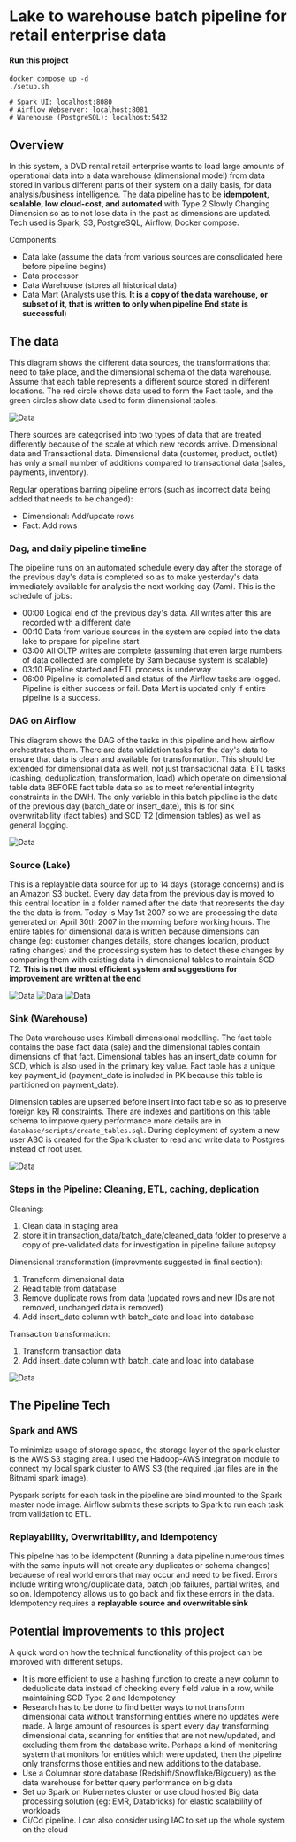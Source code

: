 # Lake to warehouse batch pipeline for retail enterprise data

#### Run this project
```
docker compose up -d
./setup.sh

# Spark UI: localhost:8080
# Airflow Webserver: localhost:8081
# Warehouse (PostgreSQL): localhost:5432
```
## Overview
In this system, a DVD rental retail enterprise wants to load large amounts of operational data into a data warehouse (dimensional model) from data stored in various different parts of their system on a daily basis, for data analysis/business intelligence. The data pipeline has to be **idempotent, scalable, low cloud-cost, and automated** with Type 2 Slowly Changing Dimension so as to not lose data in the past as dimensions are updated. Tech used is Spark, S3, PostgreSQL, Airflow, Docker compose.

Components:
- Data lake (assume the data from various sources are consolidated here before pipeline begins)
- Data processor 
- Data Warehouse (stores all historical data)
- Data Mart (Analysts use this. **It is a copy of the data warehouse, or subset of it, that is written to only when pipeline End state is successful**)

## The data
This diagram shows the different data sources, the transformations that need to take place, and the dimensional schema of the data warehouse. Assume that each table represents a different source stored in different locations. The red circle shows data used to form the Fact table, and the green circles show data used to form dimensional tables.

![Data](/images/Data%20transformation.png "Pipeline")

There sources are categorised into two types of data that are treated differently because of the scale at which new records arrive. Dimensional data and Transactional data.
Dimensional data (customer, product, outlet) has only a small number of additions compared to transactional data (sales, payments, inventory).

Regular operations barring pipeline errors (such as incorrect data being added that needs to be changed):
* Dimensional: Add/update rows
* Fact: Add rows

### Dag, and daily pipeline timeline
The pipeline runs on an automated schedule every day after the storage of the previous day's data is completed so as to make yesterday's data immediately available for analysis the next working day (7am). This is the schedule of jobs:
- 00:00 Logical end of the previous day's data. All writes after this are recorded with a different date
- 00:10 Data from various sources in the system are copied into the data lake to prepare for pipeline start
- 03:00 All OLTP writes are complete (assuming that even large numbers of data collected are complete by 3am because system is scalable)
- 03:10 Pipeline started and ETL process is underway
- 06:00 Pipeline is completed and status of the Airflow tasks are logged. Pipeline is either success or fail. Data Mart is updated only if entire pipeline is a success.

### DAG on Airflow
This diagram shows the DAG of the tasks in this pipeline and how airflow orchestrates them. There are data validation tasks for the day's data to ensure that data is clean and available for transformation. This should be extended for dimensional data as well, not just transactional data. ETL tasks (cashing, deduplication, transformation, load) which operate on dimensional table data BEFORE fact table data so as to meet referential integrity constraints in the DWH. The only variable in this batch pipeline is the date of the previous day (batch_date or insert_date), this is for sink overwritability (fact tables) and SCD T2 (dimension tables) as well as general logging.

![Data](/images/Dag.png "Airflow graph of tasks")

### Source (Lake)
This is a replayable data source for up to 14 days (storage concerns) and is an Amazon S3 bucket. Every day data from the previous day is moved to this central location in a folder named after the date that represents the day the the data is from. Today is May 1st 2007 so we are processing the data generated on April 30th 2007 in the morning before working hours. The entire tables for dimensional data is written because dimensions can change (eg: customer changes details, store changes location, product rating changes) and the processing system has to detect these changes by comparing them with existing data in dimensional tables to maintain SCD T2. **This is not the most efficient system and suggestions for improvement are written at the end**

![Data](/images/Lake1.png "Lake1")
![Data](/images/Lake2.png "Lake2")
![Data](/images/Lake3.png "Lake3")

### Sink (Warehouse)
The Data warehouse uses Kimball dimensional modelling. The fact table contains the base fact data (sale) and the dimensional tables contain dimensions of that fact. Dimensional tables has an insert_date column for SCD, which is also used in the primary key value. Fact table has a unique key payment_id (payment_date is included in PK because this table is partitioned on payment_date).

Dimension tables are upserted before insert into fact table so as to preserve foreign key RI constraints. There are indexes and partitions on this table schema to improve query performance more details are in `database/scripts/create_tables.sql`. During deployment of system a new user ABC is created for the Spark cluster to read and write data to Postgres instead of root user.

![Data](/images/Database%20schema.png "Database")

### Steps in the Pipeline: Cleaning, ETL, caching, deplication
Cleaning: 
1. Clean data in staging area
2. store it in transaction_data/batch_date/cleaned_data folder to preserve a copy of pre-validated data for investigation in pipeline failure autopsy

Dimensional transformation (improvments suggested in final section):
1. Transform dimensional data
2. Read table from database
3. Remove duplicate rows from data (updated rows and new IDs are not removed, unchanged data is removed)
4. Add insert_date column with batch_date and load into database

Transaction transformation:
1. Transform transaction data
2. Add insert_date column with batch_date and load into database

![Data](/images/Dag.png "Airflow graph of tasks")

## The Pipeline Tech
### Spark and AWS
To minimize usage of storage space, the storage layer of the spark cluster is the AWS S3 staging area. I used the Hadoop-AWS integration module to connect my local spark cluster to AWS S3 (the required .jar files are in the Bitnami spark image). 

Pyspark scripts for each task in the pipeline are bind mounted to the Spark master node image. Airflow submits these scripts to Spark to run each task from validation to ETL.

### Replayability, Overwritability, and Idempotency
This pipelne has to be idempotent (Running a data pipeline numerous times with the same inputs will not create any duplicates or schema changes) becauese of real world errors that may occur and need to be fixed. Errors include writing wrong/duplicate data, batch job failures, partial writes, and so on. Idempotency allows us to go back and fix these errors in the data. Idempotency requires a **replayable source and overwritable sink**


## Potential improvements to this project
A quick word on how the technical functionality of this project can be improved with different setups.
- It is more efficient to use a hashing function to create a new column to deduplicate data instead of checking every field value in a row, while maintaining SCD Type 2 and Idempotency
- Research has to be done to find better ways to not transform dimensional data without transforming entities where no updates were made. A large amount of resources is spent every day transforming dimensional data, scanning for entities that are not new/updated, and excluding them from the database write. Perhaps a kind of monitoring system that monitors for entities which were updated, then the pipeline only transforms those entities and new additions to the database.
- Use a Columnar store database (Redshift/Snowflake/Bigquery) as the data warehouse for better query performance on big data
- Set up Spark on Kubernetes cluster or use cloud hosted Big data processing solution (eg: EMR, Databricks) for elastic scalability of workloads
- Ci/Cd pipeline. I can also consider using IAC to set up the whole system on the cloud



